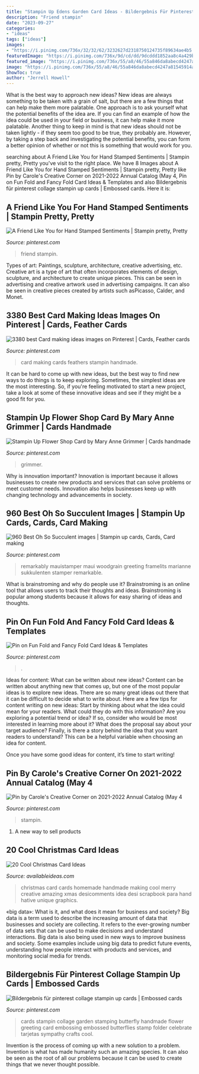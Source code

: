 ```yaml
---
title: "Stampin Up Edens Garden Card Ideas - Bildergebnis Für Pinterest Collage Stampin Up Cards"
description: "Friend stampin"
date: "2023-09-27"
categories:
- "ideas"
tags: ["ideas"]
images:
- "https://i.pinimg.com/736x/32/32/62/3232627d2318750124735f89634ae4b5.jpg"
featuredImage: "https://i.pinimg.com/736x/9d/cd/dd/9dcddd1852aa8c4a429b54b1ac4aa777.jpg"
featured_image: "https://i.pinimg.com/736x/55/a8/46/55a846da8abecd4247a81545914a414a.jpg"
image: "https://i.pinimg.com/736x/55/a8/46/55a846da8abecd4247a81545914a414a.jpg"
ShowToc: true
author: "Jerrell Howell"
---
```



What is the best way to approach new ideas?
New ideas are always something to be taken with a grain of salt, but there are a few things that can help make them more palatable. One approach is to ask yourself what the potential benefits of the idea are. If you can find an example of how the idea could be used in your field or business, it can help make it more palatable. Another thing to keep in mind is that new ideas should not be taken lightly - if they seem too good to be true, they probably are. However, by taking a step back and investigating the potential benefits, you can form a better opinion of whether or not this is something that would work for you.

	

		
searching about A Friend Like You for Hand Stamped Sentiments | Stampin pretty, Pretty you've visit to the right place. We have 8 Images about A Friend Like You for Hand Stamped Sentiments | Stampin pretty, Pretty like Pin by Carole&#039;s Creative Corner on 2021-2022 Annual Catalog (May 4, Pin on Fun Fold and Fancy Fold Card Ideas &amp; Templates and also Bildergebnis für pinterest collage stampin up cards | Embossed cards. Here it is:
		
    
## A Friend Like You For Hand Stamped Sentiments | Stampin Pretty, Pretty

<img loading=lazy src="https://i.pinimg.com/736x/9d/cd/dd/9dcddd1852aa8c4a429b54b1ac4aa777.jpg" onerror="this.onerror=null;this.src='https://tse2.mm.bing.net/th?id=OIP.g4yQiCA0rxeBqbwwm_VhagHaK5&amp;pid=15.1';" alt="A Friend Like You for Hand Stamped Sentiments | Stampin pretty, Pretty">

_Source: pinterest.com_

>friend stampin. 

	

Types of art: Paintings, sculpture, architecture, creative advertising, etc.
Creative art is a type of art that often incorporates elements of design, sculpture, and architecture to create unique pieces. This can be seen in advertising and creative artwork used in advertising campaigns. It can also be seen in creative pieces created by artists such asPicasso, Calder, and Monet.

    
## 3380 Best Card Making Ideas Images On Pinterest | Cards, Feather Cards

<img loading=lazy src="https://i.pinimg.com/736x/32/32/62/3232627d2318750124735f89634ae4b5.jpg" onerror="this.onerror=null;this.src='https://tse2.mm.bing.net/th?id=OIP.OKu-v05MGGFpo6qSIzIEqQHaLH&amp;pid=15.1';" alt="3380 best Card making ideas images on Pinterest | Cards, Feather cards">

_Source: pinterest.com_

>card making cards feathers stampin handmade. 

	

It can be hard to come up with new ideas, but the best way to find new ways to do things is to keep exploring. Sometimes, the simplest ideas are the most interesting. So, if you're feeling motivated to start a new project, take a look at some of these innovative ideas and see if they might be a good fit for you.

    
## Stampin Up Flower Shop Card By Mary Anne Grimmer | Cards Handmade

<img loading=lazy src="https://i.pinimg.com/originals/08/71/6b/08716b2b24ae5ea96679259796e08a24.jpg" onerror="this.onerror=null;this.src='https://tse3.mm.bing.net/th?id=OIP.7I0OxESHt0RhdkTCCpD2lwHaFj&amp;pid=15.1';" alt="Stampin Up Flower Shop Card by Mary Anne Grimmer | Cards handmade">

_Source: pinterest.com_

>grimmer. 

	

Why is innovation important?
Innovation is important because it allows businesses to create new products and services that can solve problems or meet customer needs. Innovation also helps businesses keep up with changing technology and advancements in society.

    
## 960 Best Oh So Succulent Images | Stampin Up Cards, Cards, Card Making

<img loading=lazy src="https://i.pinimg.com/474x/0e/33/aa/0e33aa62f032610b721e017c4791cc36--succulent-garden-stampin-up-cards-su-oh-so-succulent.jpg" onerror="this.onerror=null;this.src='https://tse3.mm.bing.net/th?id=OIP.e1Spph7mGqFCAsWqb7VrhQAAAA&amp;pid=15.1';" alt="960 Best Oh So Succulent images | Stampin up cards, Cards, Card making">

_Source: pinterest.com_

>remarkably mauistamper maui woodgrain greeting framelits marianne sukkulenten stamper remarkable. 

	

What is brainstroming and why do people use it?
Brainstroming is an online tool that allows users to track their thoughts and ideas. Brainstroming is popular among students because it allows for easy sharing of ideas and thoughts.

    
## Pin On Fun Fold And Fancy Fold Card Ideas &amp; Templates

<img loading=lazy src="https://i.pinimg.com/736x/55/a8/46/55a846da8abecd4247a81545914a414a.jpg" onerror="this.onerror=null;this.src='https://tse3.mm.bing.net/th?id=OIP.Xn10nD-Aqy1EdnOp-djN5wHaFj&amp;pid=15.1';" alt="Pin on Fun Fold and Fancy Fold Card Ideas &amp; Templates">

_Source: pinterest.com_

>. 

	

Ideas for content: What can be written about new ideas?
Content can be written about anything new that comes up, but one of the most popular ideas is to explore new ideas. There are so many great ideas out there that it can be difficult to decide what to write about. Here are a few tips for content writing on new ideas:
Start by thinking about what the idea could mean for your readers. What could they do with this information? Are you exploring a potential trend or idea? If so, consider who would be most interested in learning more about it? What does the proposal say about your target audience? Finally, is there a story behind the idea that you want readers to understand? This can be a helpful variable when choosing an idea for content.

Once you have some good ideas for content, it’s time to start writing!

    
## Pin By Carole&#039;s Creative Corner On 2021-2022 Annual Catalog (May 4

<img loading=lazy src="https://i.pinimg.com/736x/50/66/16/50661655de7ca435810075a233e320b5.jpg" onerror="this.onerror=null;this.src='https://tse4.mm.bing.net/th?id=OIP.nCSWt6qLTIqlokr53HxmBAHaFc&amp;pid=15.1';" alt="Pin by Carole&#039;s Creative Corner on 2021-2022 Annual Catalog (May 4">

_Source: pinterest.com_

>stampin. 

	

1. A new way to sell products

    
## 20 Cool Christmas Card Ideas

<img loading=lazy src="http://availableideas.com/wp-content/uploads/2015/11/Christmas-Card-Picture.jpg" onerror="this.onerror=null;this.src='https://tse4.mm.bing.net/th?id=OIP.jFc953DWyVRGKhqxMMK7sAHaFj&amp;pid=15.1';" alt="20 Cool Christmas Card Ideas">

_Source: availableideas.com_

>christmas card cards homemade handmade making cool merry creative amazing xmas desicomments idea desi scrapbook para hand hative unique graphics. 

	

«big data»: What is it, and what does it mean for business and society?
Big data is a term used to describe the increasing amount of data that businesses and society are collecting. It refers to the ever-growing number of data sets that can be used to make decisions and understand interactions. Big data is also being used in new ways to improve business and society. Some examples include using big data to predict future events, understanding how people interact with products and services, and monitoring social media for trends.

    
## Bildergebnis Für Pinterest Collage Stampin Up Cards | Embossed Cards

<img loading=lazy src="https://i.pinimg.com/originals/09/f4/83/09f4837a93e9cb5140f23f4098cb6464.jpg" onerror="this.onerror=null;this.src='https://tse2.mm.bing.net/th?id=OIP.LYtQs-JyPGz1k1C--QnmpAHaJ5&amp;pid=15.1';" alt="Bildergebnis für pinterest collage stampin up cards | Embossed cards">

_Source: pinterest.com_

>cards stampin collage garden stamping butterfly handmade flower greeting card embossing embossed butterflies stamp folder celebrate tarjetas sympathy crafts cool. 

	

Invention is the process of coming up with a new solution to a problem. Invention is what has made humanity such an amazing species. It can also be seen as the root of all our problems because it can be used to create things that we never thought possible.

